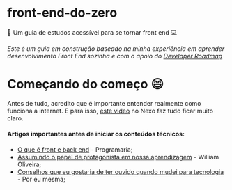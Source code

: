 # front-end-do-zero
:notebook: Um guia de estudos acessível para se tornar front end :computer:


*Este é um guia em construção baseado na minha experiência em aprender desenvolvimento Front End sozinha e com o apoio do [Developer Roadmap](https://github.com/kamranahmedse/developer-roadmap)*


# Começando do começo :smile:

Antes de tudo, acredito que é importante entender realmente como funciona a internet. E para isso, [este video](https://www.youtube.com/watch?v=hBRDMaxKB8Q) no Nexo faz tudo ficar muito claro.

#### Artigos importantes antes de iniciar os conteúdos técnicos:
- [O que é front e back end](https://www.programaria.org/o-que-e-front-end-e-back-end/) - Programaria;
- [Assumindo o papel de protagonista em nossa aprendizagem](https://woliveiras.com.br/posts/assumindo-o-papel-de-protagonista-em-nossa-aprendizagem/) - William Oliveira;
- [Conselhos que eu gostaria de ter ouvido quando mudei para tecnologia](https://medium.com/@carolcode/conselhos-que-eu-gostaria-de-ter-ouvido-quando-mudei-para-tecnologia-c75664da2568) - Por eu mesma;



